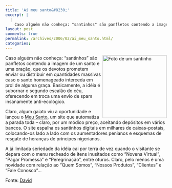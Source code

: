 ```yaml
---
title: 'Ai meu santo&#8230;'
excerpt: |
  |
    Caso alguém não conheça: "santinhos" são panfletos contendo a imagem de um santo e uma oração, que os devotos prometem enviar ou distribuir em quantidades massivas caso o santo homenageado interceda em prol de alguma graça. Basicamente, a idéia é...
layout: post
comments: true
permalink: /archives/2006/02/ai_meu_santo.html/
categories:
---
```

<img title="Foto de um santinho" src="//chester.me/archives/img/santinho.jpg" width="200" height="196" align="right" style="margin-left:2px" />Caso alguém não conheça: &#8220;santinhos&#8221; são panfletos contendo a imagem de um santo e uma oração, que os devotos prometem enviar ou distribuir em quantidades massivas caso o santo homenageado interceda em prol de alguma graça. Basicamente, a idéia é subornar o segundo escalão do céu, oferecendo em troca uma envio de spam insanamente anti-ecológico.

Claro, algum gaiato viu a oportunidade e lançou o [Meu Santo][1], um site que automatiza a parada toda &#8211; claro, por um módico preço, aceitando depósitos em vários bancos. O site espalha os santinhos digitais em milhares de caixas-postais, colocando-os lado a lado com os aumentadores penianos e esquemas de resgate de heranças de príncipes nigerianos.

A já limitada seriedade da idéia cai por terra de vez quando o visitante se depara com o menu recheado de itens inusitados como &#8220;Novena Virtual&#8221;, &#8220;Pagar Promessa&#8221; e &#8220;Peregrinação&#8221;, entre oturos. Claro, pelo menos é uma novidade com relação ao &#8220;Quem Somos&#8221;, &#8220;Nossos Produtos&#8221;, &#8220;Clientes&#8221; e &#8220;Fale Conosco&#8221;&#8230;

Fonte: [David][2]

 [1]: http://www.meusanto.com.br
 [2]: http://www.orkut.com/Profile.aspx?uid=5918327216312703759

